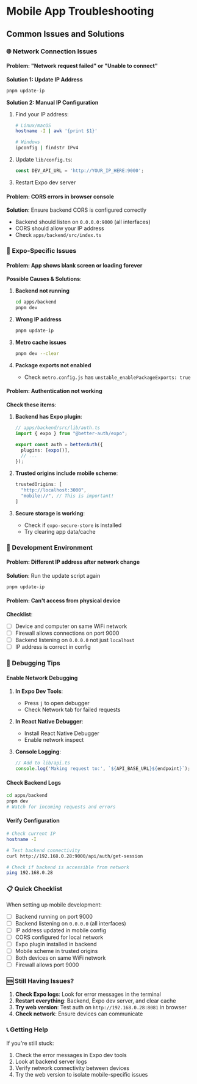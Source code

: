 # Mobile App Troubleshooting

## Common Issues and Solutions

### 🌐 Network Connection Issues

#### Problem: "Network request failed" or "Unable to connect"

**Solution 1: Update IP Address**
```bash
pnpm update-ip
```

**Solution 2: Manual IP Configuration**
1. Find your IP address:
   ```bash
   # Linux/macOS
   hostname -I | awk '{print $1}'
   
   # Windows
   ipconfig | findstr IPv4
   ```

2. Update `lib/config.ts`:
   ```typescript
   const DEV_API_URL = 'http://YOUR_IP_HERE:9000';
   ```

3. Restart Expo dev server

#### Problem: CORS errors in browser console

**Solution**: Ensure backend CORS is configured correctly
- Backend should listen on `0.0.0.0:9000` (all interfaces)
- CORS should allow your IP address
- Check `apps/backend/src/index.ts`

### 📱 Expo-Specific Issues

#### Problem: App shows blank screen or loading forever

**Possible Causes & Solutions**:

1. **Backend not running**
   ```bash
   cd apps/backend
   pnpm dev
   ```

2. **Wrong IP address**
   ```bash
   pnpm update-ip
   ```

3. **Metro cache issues**
   ```bash
   pnpm dev --clear
   ```

4. **Package exports not enabled**
   - Check `metro.config.js` has `unstable_enablePackageExports: true`

#### Problem: Authentication not working

**Check these items**:

1. **Backend has Expo plugin**:
   ```typescript
   // apps/backend/src/lib/auth.ts
   import { expo } from "@better-auth/expo";
   
   export const auth = betterAuth({
     plugins: [expo()],
     // ...
   });
   ```

2. **Trusted origins include mobile scheme**:
   ```typescript
   trustedOrigins: [
     "http://localhost:3000",
     "mobile://", // This is important!
   ]
   ```

3. **Secure storage is working**:
   - Check if `expo-secure-store` is installed
   - Try clearing app data/cache

### 🔧 Development Environment

#### Problem: Different IP address after network change

**Solution**: Run the update script again
```bash
pnpm update-ip
```

#### Problem: Can't access from physical device

**Checklist**:
- [ ] Device and computer on same WiFi network
- [ ] Firewall allows connections on port 9000
- [ ] Backend listening on `0.0.0.0` not just `localhost`
- [ ] IP address is correct in config

### 🐛 Debugging Tips

#### Enable Network Debugging

1. **In Expo Dev Tools**:
   - Press `j` to open debugger
   - Check Network tab for failed requests

2. **In React Native Debugger**:
   - Install React Native Debugger
   - Enable network inspect

3. **Console Logging**:
   ```typescript
   // Add to lib/api.ts
   console.log('Making request to:', `${API_BASE_URL}${endpoint}`);
   ```

#### Check Backend Logs

```bash
cd apps/backend
pnpm dev
# Watch for incoming requests and errors
```

#### Verify Configuration

```bash
# Check current IP
hostname -I

# Test backend connectivity
curl http://192.168.0.28:9000/api/auth/get-session

# Check if backend is accessible from network
ping 192.168.0.28
```

### 📋 Quick Checklist

When setting up mobile development:

- [ ] Backend running on port 9000
- [ ] Backend listening on `0.0.0.0` (all interfaces)
- [ ] IP address updated in mobile config
- [ ] CORS configured for local network
- [ ] Expo plugin installed in backend
- [ ] Mobile scheme in trusted origins
- [ ] Both devices on same WiFi network
- [ ] Firewall allows port 9000

### 🆘 Still Having Issues?

1. **Check Expo logs**: Look for error messages in the terminal
2. **Restart everything**: Backend, Expo dev server, and clear cache
3. **Try web version**: Test auth on `http://192.168.0.28:8081` in browser
4. **Check network**: Ensure devices can communicate

### 📞 Getting Help

If you're still stuck:
1. Check the error messages in Expo dev tools
2. Look at backend server logs
3. Verify network connectivity between devices
4. Try the web version to isolate mobile-specific issues